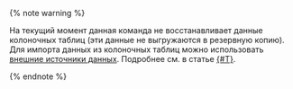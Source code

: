 {% note warning %}

На текущий момент данная команда не восстанавливает данные колоночных таблиц (эти данные не выгружаются в резервную копию). Для импорта данных из колоночных таблиц можно использовать [внешние источники данных](../../../../concepts/datamodel/external_data_source.md). Подробнее см. в статье [{#T}](../../../../concepts/federated_query/import_and_export.md#import).

{% endnote %}
